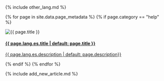 {% include other_lang.md %}

{% for page in site.data.page_metadata %}
  {% if page.category == "help" %}
<div class="card" >
    <img src="{{ page.cover }}" alt="{{ page.title }}" class="card-cover"/>
    <div class="card-info">
        <a href="{{ site.baseurl }}{{ page.lang.es.path | default: page.path }}">
            <h4 class="card-title">{{ page.lang.es.title | default: page.title }}</h4>
            <p class="card-description">{{ page.lang.es.description | default: page.description}}</p>
        </a>
    </div>
</div>
  {% endif %}
{% endfor %}

{% include add_new_article.md %}
